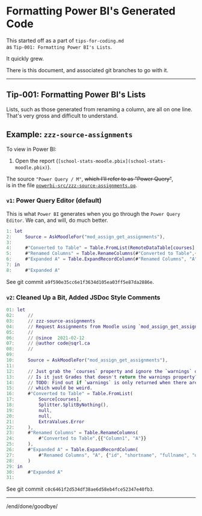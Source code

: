 # Formatting Power BI's Generated Code

This started off as a part of `tips-for-coding.md`  
as `Tip-001: Formatting Power BI's Lists`. 

It quickly grew.

There is this document, and associated git branches to go with it.

----

## Tip-001: Formatting Power BI's Lists

Lists, such as those generated from renaming a column, are all on one line.
That's very gross and difficult to understand.



## Example: `zzz-source-assignments`

To view in Power BI:

1. Open the report (`[school-stats-moodle.pbix](school-stats-moodle.pbix)`).

The source `"Power Query / M"`, ~~which I'll refer to as "Power Query"~~,  
is in the file [`powerbi-src/zzz-source-assignments.pq`](../../../powerbi-src/zzz-source-assignments.pq).

### `v1`: Power Query Editor (default)

This is what `Power BI` generates when you go through the `Power Query Editor`.
We can, and will, do much better.

```m
1: let
2:     Source = AskMoodleFor("mod_assign_get_assignments"),
3: 
4:     #"Converted to Table" = Table.FromList(RemoteDataTable[courses], Splitter.SplitByNothing(), null, null, ExtraValues.Error),
5:     #"Renamed Columns" = Table.RenameColumns(#"Converted to Table",{{"Column1", "A"}}),
6:     #"Expanded A" = Table.ExpandRecordColumn(#"Renamed Columns", "A", {"id", "shortname", "fullname", "displayname", "enrolledusercount", "idnumber", "visible", "summary", "summaryformat", "format", "showgrades", "lang", "enablecompletion", "completionhascriteria", "completionusertracked", "category", "progress", "completed", "startdate", "enddate", "marker", "lastaccess", "isfavourite", "hidden", "overviewfiles"}, {"A.id", "A.shortname", "A.fullname", "A.displayname", "A.enrolledusercount", "A.idnumber", "A.visible", "A.summary", "A.summaryformat", "A.format", "A.showgrades", "A.lang", "A.enablecompletion", "A.completionhascriteria", "A.completionusertracked", "A.category", "A.progress", "A.completed", "A.startdate", "A.enddate", "A.marker", "A.lastaccess", "A.isfavourite", "A.hidden", "A.overviewfiles"})
7: in
8:     #"Expanded A"
```

See git commit `a9f590e35cc6e1f3634d105ea03ff5e87da2886e`.

### `v2`: Cleaned Up a Bit, Added JSDoc Style Comments

```m
01: let
02:     //
03:     // zzz-source-assignments
04:     // Request Assignments from Moodle using `mod_assign_get_assignments`.
05:     //
06:     // @since  2021-02-12
07:     // @author code@sqrl.ca
08:     //
09: 
10:     Source = AskMoodleFor("mod_assign_get_assignments"),
11: 
12:     // Just grab the `courses` property and ignore the `warnings` one the web service returns for Assignments and Courses.
13:     // Is it just Grades that doesn't return the warnings property?
14:     // TODO: Find out if `warnings` is only returned when there are warnins, and if that means the responses could change,
15:     // which would be weird.
16:     #"Converted to Table" = Table.FromList(
17:         Source[courses],
18:         Splitter.SplitByNothing(),
19:         null,
20:         null,
21:         ExtraValues.Error
22:     ),
23:     #"Renamed Columns" = Table.RenameColumns(
24:         #"Converted to Table",{{"Column1", "A"}}
25:     ),
26:     #"Expanded A" = Table.ExpandRecordColumn(
27:         #"Renamed Columns", "A", {"id", "shortname", "fullname", "displayname", "enrolledusercount", "idnumber", "visible", "summary", "summaryformat", "format", "showgrades", "lang", "enablecompletion", "completionhascriteria", "completionusertracked", "category", "progress", "completed", "startdate", "enddate", "marker", "lastaccess", "isfavourite", "hidden", "overviewfiles"}, {"A.id", "A.shortname", "A.fullname", "A.displayname", "A.enrolledusercount", "A.idnumber", "A.visible", "A.summary", "A.summaryformat", "A.format", "A.showgrades", "A.lang", "A.enablecompletion", "A.completionhascriteria", "A.completionusertracked", "A.category", "A.progress", "A.completed", "A.startdate", "A.enddate", "A.marker", "A.lastaccess", "A.isfavourite", "A.hidden", "A.overviewfiles"}
28:     )
29: in
30:     #"Expanded A"
31: 
```

See git commit `c0c6461f2d534df38ae6d58eb4fce52347e40fb3`.

----
/end/done/goodbye/
